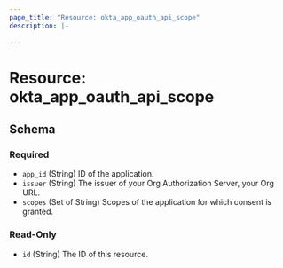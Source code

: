 ```yaml
---
page_title: "Resource: okta_app_oauth_api_scope"
description: |-
  
---
```


# Resource: okta_app_oauth_api_scope





<!-- schema generated by tfplugindocs -->
## Schema

### Required

- `app_id` (String) ID of the application.
- `issuer` (String) The issuer of your Org Authorization Server, your Org URL.
- `scopes` (Set of String) Scopes of the application for which consent is granted.

### Read-Only

- `id` (String) The ID of this resource.


